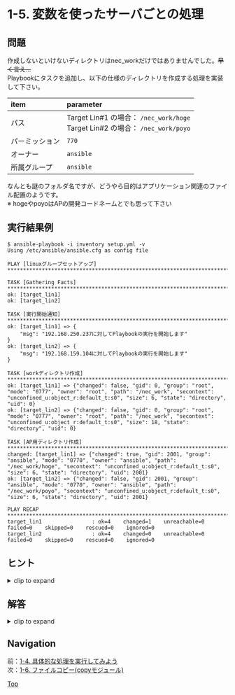 # 1-5. 変数を使ったサーバごとの処理

## 問題

作成しないといけないディレクトリはnec_workだけではありませんでした。~~早く言え…~~  
Playbookにタスクを追加し、以下の仕様のディレクトリを作成する処理を実装して下さい。  

|item|parameter|
|:--|:--|
|パス|Target Lin#1 の場合： `/nec_work/hoge` <br>Target Lin#2 の場合： `/nec_work/poyo`|
|パーミッション|`770`|
|オーナー|`ansible`|
|所属グループ|`ansible`|

なんとも謎のフォルダ名ですが、どうやら目的はアプリケーション関連のファイル配置のようです。  
※ hogeやpoyoはAPの開発コードネームとでも思って下さい  

## 実行結果例

```console
$ ansible-playbook -i inventory setup.yml -v
Using /etc/ansible/ansible.cfg as config file

PLAY [linuxグループセットアップ] ***************************************************************************

TASK [Gathering Facts] ***************************************************************************
ok: [target_lin1]
ok: [target_lin2]

TASK [実行開始通知] ************************************************************************************
ok: [target_lin1] => {
    "msg": "192.168.250.237に対してPlaybookの実行を開始します"
}
ok: [target_lin2] => {
    "msg": "192.168.159.104に対してPlaybookの実行を開始します"
}

TASK [workディレクトリ作成] ******************************************************************************
ok: [target_lin1] => {"changed": false, "gid": 0, "group": "root", "mode": "0777", "owner": "root", "path": "/nec_work", "secontext": "unconfined_u:object_r:default_t:s0", "size": 6, "state": "directory", "uid": 0}
ok: [target_lin2] => {"changed": false, "gid": 0, "group": "root", "mode": "0777", "owner": "root", "path": "/nec_work", "secontext": "unconfined_u:object_r:default_t:s0", "size": 18, "state": "directory", "uid": 0}

TASK [AP用ディレクトリ作成] *******************************************************************************
changed: [target_lin1] => {"changed": true, "gid": 2001, "group": "ansible", "mode": "0770", "owner": "ansible", "path": "/nec_work/hoge", "secontext": "unconfined_u:object_r:default_t:s0", "size": 6, "state": "directory", "uid": 2001}
ok: [target_lin2] => {"changed": false, "gid": 2001, "group": "ansible", "mode": "0770", "owner": "ansible", "path": "/nec_work/poyo", "secontext": "unconfined_u:object_r:default_t:s0", "size": 6, "state": "directory", "uid": 2001}

PLAY RECAP ***************************************************************************************
target_lin1                : ok=4    changed=1    unreachable=0    failed=0    skipped=0    rescued=0    ignored=0
target_lin2                : ok=4    changed=0    unreachable=0    failed=0    skipped=0    rescued=0    ignored=0
```

## ヒント

<details>
    <summary>clip to expand</summary>

- ディレクトリの名前を変数化し、実行対象ノードごとに異なる値を設定することで目的の処理を実現することができます
- 実行対象ノードごとに異なる変数を定義するには、host_varsを用いるのが楽でオススメです
    - 他にも、インベントリファイル内でホスト変数を定義する方法などもあります  
      どちらでも正解ですので、このあたりを参考に実装してみて下さい  
      <https://www.atmarkit.co.jp/ait/articles/1610/05/news013.html>  
      → `ホスト／グループごとに変数を定義する`

</details>

## 解答

<details>
    <summary>clip to expand</summary>

### コード

#### ファイル構成

```plain
.
│  inventory
│  setup.yml
│
└─host_vars
        target_lin1.yml
        target_lin2.yml
```

#### setup.yml

```yaml
---
- name: linuxグループセットアップ
  hosts: linux
  tasks:
    - name: 実行開始通知
      debug:
        msg: "{{ ansible_host }}に対してPlaybookの実行を開始します"

    - name: workディレクトリ作成
      become: true
      file:
        path: /nec_work
        mode: "777"
        state: directory

    - name: AP用ディレクトリ作成
      file:
        path: /nec_work/{{ app_dir_name }}
        mode: "770"
        state: directory
```

#### host_vars/target_lin1.yml

```yaml
---
app_dir_name: hoge
```

#### host_vars/target_lin2.yml

```yaml
---
app_dir_name: poyo
```

[raw file](./answer/)  

### 解説

- インベントリで変数を提供するための推奨される方法は、 `host_vars` と `group_vars` という2つのディレクトリにあるファイルにそれらを定義することです
    - たとえば、グループ `servers` の変数を定義するために、変数名が付けられたYAMLファイル `group_vars/servers` を作成します
    - また、特定ホスト `node1` 専用の変数を定義するために、変数定義を含む `node1` ファイル `host_vars/node1` を作成します
- 今回のディレクトリ作成はansibleユーザの権限範囲にて実施できるため、 `become` ディレクティブは無くてもOKです
    - もちろん入れてあっても問題ありません。その場合はfileモジュールのパラメータ `owner` や `group` でディレクトリの属性を指定しましょう

</details>

## Navigation

前：[1-4. 具体的な処理を実行してみよう](../1-4_essential-playbook/README.md)  
次：[1-6. ファイルコピー(copyモジュール)](../1-6_copy-module/README.md)

[Top](../README.md)  
